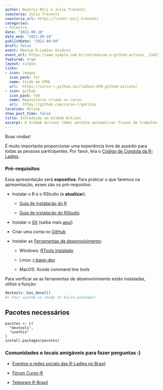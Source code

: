 ```yaml
---
author: Beatriz Milz e Julio Trecenti
coautoria: Julio Trecenti
coautoria_url: https://linktr.ee/j.trecenti
categories:
- Palestra
date: "2021-09-18"
date_end: "2021-09-18"
publishDate: "2021-09-09"
draft: false
event: Meetup R-Ladies Goiânia
event_url: https://www.sympla.com.br/introducao-a-github-actions__1342598
featured: true
layout: single
links:
- icon: images
  icon_pack: far
  name: Slide em HTML
  url:  https://curso-r.github.io/rladies-GYN-github-actions/
- icon: github
  icon_pack: fab
  name: Repositório criado no curso
  url:  https://github.com/curso-r/gatitos
location: Online
show_post_time: false
title: Introdução ao GitHub Actions
excerpt: O GitHub Actions (GHA) permite automatizar fluxos de trabalho de desenvolvimento em R. Nessa apresentação, falaremos sobre GitHub Actions no contexto de pacotes em R, onde será mostrado dois exemplos de uso de GitHub Actions, sendo um exemplo de checagem automática de pacotes em R, e outro que envolve a automatização de atualização de um relatório em RMarkdown.
---
```





Boas vindas!

É muito importante proporcionar uma experiência livre de assédio para todas as pessoas participantes.  Por favor, leia o [Código de Conduta da R-Ladies](https://github.com/rladies/starter-kit/wiki/Code-of-Conduct#portuguese).



### Pré-requisitos

Essa apresentação será **expositiva**. Para praticar o que faremos na apresentação, esses são os pré-requisitos:

- Instalar o R e o RStudio (e **atualizar**):

  - [Guia de instalação do R](https://livro.curso-r.com/1-1-instalacao-do-r.html)
  
  - [Guia de instalação do RStudio](https://livro.curso-r.com/1-2-instalacao-do-rstudio.html)

- Instalar o [Git](https://git-scm.com/) (saiba mais [aqui](https://livro.curso-r.com/1-3-instalacao-adicionais.html#git))


- Criar uma conta no [GitHub](https://github.com/)


- Instalar as [Ferramentas de desenvolvimento](https://r-pkgs.org/setup.html#setup-tools):

  - Windows: [RTools instalado](https://livro.curso-r.com/1-3-instalacao-adicionais.html#rtools)
  
  - Linux: [r-base-dev](https://livro.curso-r.com/1-3-instalacao-adicionais.html#rtools)
  
  - MacOS: Xcode command line tools

Para verificar se as ferramentas de desenvolvimento estão instaladas, utilize a função:

```r
devtools::has_devel()
#> Your system is ready to build packages!
```


## Pacotes necessários

```{r eval=FALSE, include=TRUE}
pacotes <- c(
  "devtools",
  "usethis"
) 
install.packages(pacotes)
```

### Comunidades e locais amigáveis para fazer perguntas :)

- [Eventos e redes sociais das R-Ladies no Brasil](https://github.com/R-Ladies-Sao-Paulo/RLadies-Brasil)

- [Fórum Curso-R](https://discourse.curso-r.com/)

- [Telegram R-Brasil](https://t.me/rbrasiloficial)


